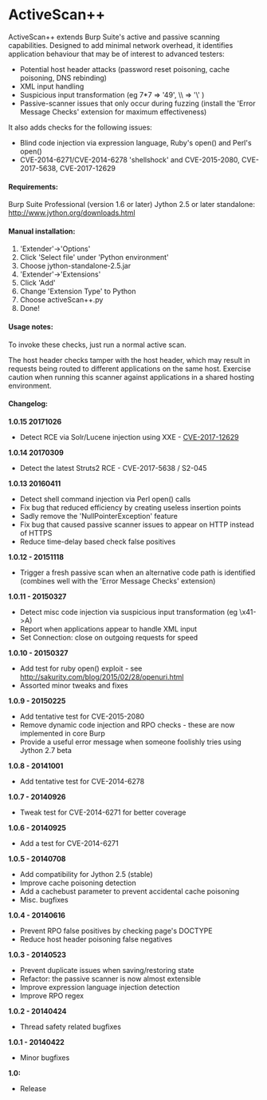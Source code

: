 ActiveScan++
==================

ActiveScan++ extends Burp Suite's active and passive scanning capabilities. Designed to add minimal network overhead, it identifies application behaviour that may be of interest to advanced testers:

  - Potential host header attacks (password reset poisoning, cache poisoning, DNS rebinding)
  - XML input handling
  - Suspicious input transformation (eg 7*7 => '49', \\\\ => '\\' )
  - Passive-scanner issues that only occur during fuzzing (install the 'Error Message Checks' extension for maximum effectiveness)

It also adds checks for the following issues:

  - Blind code injection via expression language, Ruby's open() and Perl's open()
  - CVE-2014-6271/CVE-2014-6278 'shellshock' and CVE-2015-2080, CVE-2017-5638, CVE-2017-12629
  
#### Requirements:
Burp Suite Professional (version 1.6 or later)
Jython 2.5 or later standalone: http://www.jython.org/downloads.html

#### Manual installation:

1. 'Extender'->'Options'
2. Click 'Select file' under 'Python environment'
3. Choose jython-standalone-2.5.jar
4. 'Extender'->'Extensions'
5. Click 'Add'
6. Change 'Extension Type' to Python
7. Choose activeScan++.py
8. Done!

#### Usage notes:
To invoke these checks, just run a normal active scan.

The host header checks tamper with the host header, which may result in requests being routed to different applications on the same host. Exercise caution when running this scanner against applications in a shared hosting environment.
    
#### Changelog:
**1.0.15 20171026**
  - Detect RCE via Solr/Lucene injection using XXE - [CVE-2017-12629](https://mail-archives.apache.org/mod_mbox/lucene-dev/201710.mbox/%3CCAJEmKoC%2BeQdP-E6BKBVDaR_43fRs1A-hOLO3JYuemmUcr1R%2BTA%40mail.gmail.com%3E)

**1.0.14 20170309**
  - Detect the latest Struts2 RCE - CVE-2017-5638 / S2-045

**1.0.13 20160411**
  - Detect shell command injection via Perl open() calls
  - Fix bug that reduced efficiency by creating useless insertion points
  - Sadly remove the 'NullPointerException' feature
  - Fix bug that caused passive scanner issues to appear on HTTP instead of HTTPS
  - Reduce time-delay based check false positives
  
**1.0.12 - 20151118**
  - Trigger a fresh passive scan when an alternative code path is identified (combines well with the 'Error Message Checks' extension)
  
**1.0.11 - 20150327**
  - Detect misc code injection via suspicious input transformation (eg \x41->A)
  - Report when applications appear to handle XML input
  - Set Connection: close on outgoing requests for speed
  
**1.0.10 - 20150327**
  - Add test for ruby open() exploit - see http://sakurity.com/blog/2015/02/28/openuri.html
  - Assorted minor tweaks and fixes
  
**1.0.9 - 20150225**
  - Add tentative test for CVE-2015-2080
  - Remove dynamic code injection and RPO checks - these are now implemented in core Burp
  - Provide a useful error message when someone foolishly tries using Jython 2.7 beta
  
**1.0.8 - 20141001**
  - Add tentative test for CVE-2014-6278
  
**1.0.7 - 20140926**
  - Tweak test for CVE-2014-6271 for better coverage
  
**1.0.6 - 20140925**
  - Add a test for CVE-2014-6271

**1.0.5 - 20140708**
  - Add compatibility for Jython 2.5 (stable)
  - Improve cache poisoning detection
  - Add a cachebust parameter to prevent accidental cache poisoning
  - Misc. bugfixes
  
**1.0.4 - 20140616**
  - Prevent RPO false positives by checking page's DOCTYPE
  - Reduce host header poisoning false negatives
    
**1.0.3 - 20140523**
  - Prevent duplicate issues when saving/restoring state
  - Refactor: the passive scanner is now almost extensible
  - Improve expression language injection detection
  - Improve RPO regex
  
**1.0.2 - 20140424**
  - Thread safety related bugfixes
  
**1.0.1 - 20140422**
  - Minor bugfixes
  
**1.0:**
  - Release
